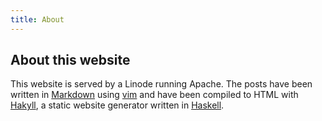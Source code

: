 ```yaml
---
title: About
---
```


## About this website

This website is served by a Linode running Apache.
The posts have been written in [Markdown](http://en.wikipedia.org/wiki/Markdown) using [vim](http://www.vim.org/) and have been compiled to HTML with [Hakyll](http://jaspervdj.be/hakyll/), a static website generator written in [Haskell](http://www.haskell.org/haskellwiki/Haskell).

